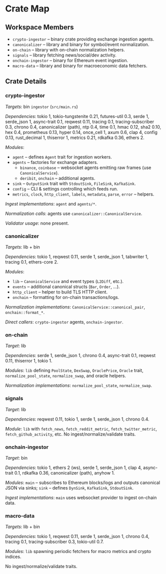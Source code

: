 # Crate Map

## Workspace Members
- `crypto-ingestor` – binary crate providing exchange ingestion agents.
- `canonicalizer` – library and binary for symbol/event normalization.
- `on-chain` – library with on-chain normalization helpers.
- `signals` – library fetching news/social/dev activity.
- `onchain-ingestor` – binary for Ethereum event ingestion.
- `macro-data` – library and binary for macroeconomic data fetchers.

## Crate Details

### crypto-ingestor
*Targets*: bin `ingestor` (`src/main.rs`)

*Dependencies*: tokio 1, tokio-tungstenite 0.21, futures-util 0.3, serde 1, serde_json 1, async-trait 0.1,
reqwest 0.11, tracing 0.1, tracing-subscriber 0.3, chrono 0.4, canonicalizer (path), ntp 0.4,
time 0.1, hmac 0.12, sha2 0.10, hex 0.4, prometheus 0.13, hyper 0.14, once_cell 1, axum 0.6,
clap 4, config 0.13, rust_decimal 1, thiserror 1, metrics 0.21, rdkafka 0.36, ethers 2.

*Modules*:
- `agent` – defines `Agent` trait for ingestion workers.
- `agents` – factories for exchange adapters.
    - `binance`, `coinbase` – websocket agents emitting raw frames (use `CanonicalService`).
    - `deribit`, `onchain` – additional agents.
- `sink` – `OutputSink` trait with `StdoutSink`, `FileSink`, `KafkaSink`.
- `config` – CLI & settings controlling which feeds run.
- `metrics`, `clock`, `http_client`, `labels`, `metadata`, `parse`, `error` – helpers.

*Ingest implementations*: `agent` and `agents/*`.

*Normalization calls*: agents use `canonicalizer::CanonicalService`.

*Validator usage*: none present.

### canonicalizer
*Targets*: lib + bin

*Dependencies*: tokio 1, reqwest 0.11, serde 1, serde_json 1, tabwriter 1, tracing 0.1, ethers-core 2.

*Modules*:
- `lib` – `CanonicalService` and event types (`L2Diff`, etc.).
- `events` – additional canonical structs (`Bar`, `Order`, ...).
- `http_client` – helper to build TLS HTTP client.
- `onchain` – formatting for on-chain transactions/logs.

*Normalization implementations*: `CanonicalService::canonical_pair`, `onchain::format_*`.

*Direct callers*: `crypto-ingestor` agents, `onchain-ingestor`.

### on-chain
*Target*: lib

*Dependencies*: serde 1, serde_json 1, chrono 0.4, async-trait 0.1, reqwest 0.11,
thiserror 1, tokio 1.

*Modules*: `lib` defining `PoolState`, `DexSwap`, `OraclePrice`, `Oracle` trait,
`normalize_pool_state`, `normalize_swap`, and oracle helpers.

*Normalization implementations*: `normalize_pool_state`, `normalize_swap`.

### signals
*Target*: lib

*Dependencies*: reqwest 0.11, tokio 1, serde 1, serde_json 1, chrono 0.4.

*Module*: `lib` with `fetch_news`, `fetch_reddit_metric`, `fetch_twitter_metric`,
`fetch_github_activity`, etc. No ingest/normalize/validate traits.

### onchain-ingestor
*Target*: bin

*Dependencies*: tokio 1, ethers 2 (ws), serde 1, serde_json 1, clap 4, async-trait 0.1,
rdkafka 0.36, canonicalizer (path), anyhow 1.

*Modules*: `main` – subscribes to Ethereum blocks/logs and outputs
canonical JSON via sinks; `sink` – defines `DynSink`, `KafkaSink`, `StdoutSink`.

*Ingest implementations*: `main` uses websocket provider to ingest on-chain data.

### macro-data
*Targets*: lib + bin

*Dependencies*: tokio 1, reqwest 0.11, serde 1, serde_json 1, chrono 0.4,
tracing 0.1, tracing-subscriber 0.3, tokio-util 0.7.

*Modules*: `lib` spawning periodic fetchers for macro metrics
and crypto indices.

No ingest/normalize/validate traits.

